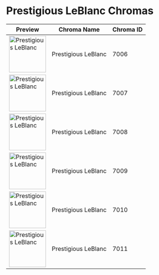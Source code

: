 # Prestigious LeBlanc Chromas

| Preview | Chroma Name | Chroma ID |
|---|---|---|
| <img src='https://raw.communitydragon.org/latest/plugins/rcp-be-lol-game-data/global/default/v1/champion-chroma-images/7/7006.png' alt='Prestigious LeBlanc' width='100'> | Prestigious LeBlanc | 7006 |
| <img src='https://raw.communitydragon.org/latest/plugins/rcp-be-lol-game-data/global/default/v1/champion-chroma-images/7/7007.png' alt='Prestigious LeBlanc' width='100'> | Prestigious LeBlanc | 7007 |
| <img src='https://raw.communitydragon.org/latest/plugins/rcp-be-lol-game-data/global/default/v1/champion-chroma-images/7/7008.png' alt='Prestigious LeBlanc' width='100'> | Prestigious LeBlanc | 7008 |
| <img src='https://raw.communitydragon.org/latest/plugins/rcp-be-lol-game-data/global/default/v1/champion-chroma-images/7/7009.png' alt='Prestigious LeBlanc' width='100'> | Prestigious LeBlanc | 7009 |
| <img src='https://raw.communitydragon.org/latest/plugins/rcp-be-lol-game-data/global/default/v1/champion-chroma-images/7/7010.png' alt='Prestigious LeBlanc' width='100'> | Prestigious LeBlanc | 7010 |
| <img src='https://raw.communitydragon.org/latest/plugins/rcp-be-lol-game-data/global/default/v1/champion-chroma-images/7/7011.png' alt='Prestigious LeBlanc' width='100'> | Prestigious LeBlanc | 7011 |
